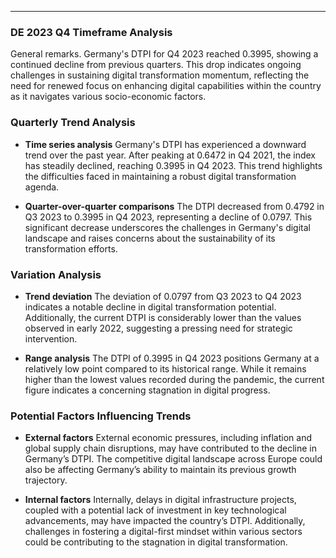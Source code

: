---

### DE 2023 Q4 Timeframe Analysis

General remarks. Germany's DTPI for Q4 2023 reached 0.3995, showing a continued decline from previous quarters. This drop indicates ongoing challenges in sustaining digital transformation momentum, reflecting the need for renewed focus on enhancing digital capabilities within the country as it navigates various socio-economic factors.

### Quarterly Trend Analysis

- **Time series analysis**
  Germany's DTPI has experienced a downward trend over the past year. After peaking at 0.6472 in Q4 2021, the index has steadily declined, reaching 0.3995 in Q4 2023. This trend highlights the difficulties faced in maintaining a robust digital transformation agenda.

- **Quarter-over-quarter comparisons**
  The DTPI decreased from 0.4792 in Q3 2023 to 0.3995 in Q4 2023, representing a decline of 0.0797. This significant decrease underscores the challenges in Germany's digital landscape and raises concerns about the sustainability of its transformation efforts.

### Variation Analysis

- **Trend deviation**
  The deviation of 0.0797 from Q3 2023 to Q4 2023 indicates a notable decline in digital transformation potential. Additionally, the current DTPI is considerably lower than the values observed in early 2022, suggesting a pressing need for strategic intervention.

- **Range analysis**
  The DTPI of 0.3995 in Q4 2023 positions Germany at a relatively low point compared to its historical range. While it remains higher than the lowest values recorded during the pandemic, the current figure indicates a concerning stagnation in digital progress.

### Potential Factors Influencing Trends

- **External factors**
  External economic pressures, including inflation and global supply chain disruptions, may have contributed to the decline in Germany’s DTPI. The competitive digital landscape across Europe could also be affecting Germany’s ability to maintain its previous growth trajectory.

- **Internal factors**
  Internally, delays in digital infrastructure projects, coupled with a potential lack of investment in key technological advancements, may have impacted the country’s DTPI. Additionally, challenges in fostering a digital-first mindset within various sectors could be contributing to the stagnation in digital transformation.


<!-- --- -->